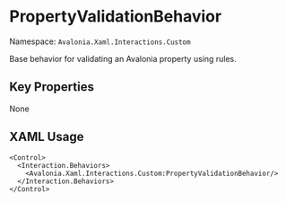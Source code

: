# PropertyValidationBehavior

Namespace: `Avalonia.Xaml.Interactions.Custom`

Base behavior for validating an Avalonia property using rules.



## Key Properties
None

## XAML Usage
```xaml
<Control>
  <Interaction.Behaviors>
    <Avalonia.Xaml.Interactions.Custom:PropertyValidationBehavior/>
  </Interaction.Behaviors>
</Control>
```
